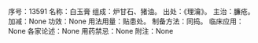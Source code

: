 序号：13591
名称：白玉膏
组成：炉甘石、猪油。
出处：《理瀹》。
主治：臁疮。
加减：None
功效：None
用法用量：贴患处。
制备方法：同捣。
临床应用：None
各家论述：None
用药禁忌：None
附注：None
